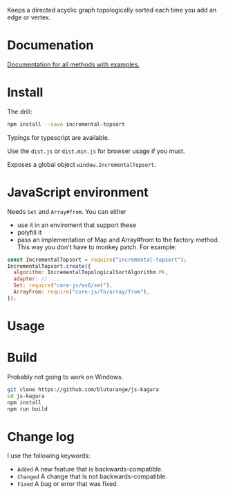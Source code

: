 Keeps a directed acyclic graph topologically sorted each time you add an edge or vertex.

# Documenation

[Documentation for all methods with examples.](https://blutorange.github.io/js-kagura/)

# Install

The drill:

```sh
npm install --save incremental-topsort
```

Typings for typescript are available.

Use the `dist.js` or `dist.min.js` for browser usage if you must.

Exposes a global object `window.IncrementalTopsort`.

# JavaScript environment

Needs `Set` and `Array#from`. You can either

- use it in an enviroment that support these
- polyfill it
- pass an implementation of Map and Array#from to the factory method. This way you don't have to monkey patch. For example:

```javascript
const IncrementalTopsort = require("incremental-topsort");
IncrementalTopsort.create({
  algorithm: IncrementalTopologicalSortAlgorithm.PK,
  adapter: // ...
  Set: require("core-js/es6/set"),
  ArrayFrom: require("core-js/fn/array/from"),
});
```

# Usage


# Build

Probably not going to work on Windows.

```sh
git clone https://github.com/blutorange/js-kagura
cd js-kagura
npm install
npm run build
```

# Change log

I use the following keywords:

- `Added` A new feature that is backwards-compatible.
- `Changed` A change that is not backwards-compatible.
- `Fixed` A bug or error that was fixed.
